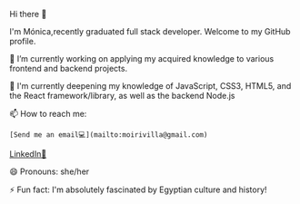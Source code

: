  Hi there 👋
 
I'm Mónica,recently graduated full stack developer. Welcome to my GitHub profile.

🔭 I’m currently working on applying my acquired knowledge to various frontend and backend projects.

🌱 I'm currently deepening my knowledge of JavaScript, CSS3, HTML5, and the React framework/library,
   as well as the backend Node.js 

📫 How to reach me:

    [Send me an email💻](mailto:moirivilla@gmail.com)
    
   
  
   [LinkedIn🔎](https://www.linkedin.com/in/monica-irimia/)
 
  
😄 Pronouns: she/her

⚡ Fun fact:  I'm absolutely fascinated by Egyptian culture and history!

